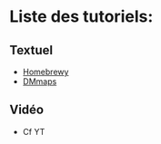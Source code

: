 # Liste des tutoriels:

## Textuel
- [Homebrewy](https://github.com/MacNaab/Random-Tables/blob/master/tuto/homebrewy.md)
- [DMmaps](https://github.com/MacNaab/Random-Tables/blob/master/tuto/DMmaps.md)

## Vidéo
- Cf YT
